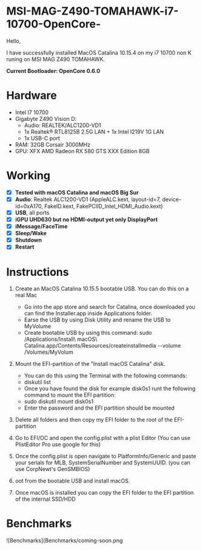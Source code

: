 # MSI-MAG-Z490-TOMAHAWK-i7-10700-OpenCore-

Hello,

I have successfully installed MacOS Catalina 10.15.4 on my i7 10700 non K runing on MSI MAG Z490 TOMAHAWK.

**Current Bootloader: OpenCore 0.6.0**

# Hardware

- Intel I7 10700
- Gigabyte Z490 Vision D:
	- Audio: REALTEK/ALC1200-VD1
	- 1x Realtek® RTL8125B 2.5G LAN + 1x Intel I219V 1G LAN
	- 1x USB-C port
- RAM: 32GB Corsair 3000MHz
- GPU: XFX AMD Radeon RX 580 GTS XXX Edition 8GB

# Working

- [x] **Tested with macOS Catalina and macOS Big Sur**
- [x] **Audio**: Realtek ALC1200-VD1 (AppleALC.kext, layout-id=7, device-id=0xA170, FakeID.kext, FakePCIID_Intel_HDMI_Audio.kext)
- [x] **USB**, all ports
- [x] **iGPU UHD630 but no HDMI-output yet only DisplayPort**
- [x] **iMessage/FaceTime**
- [x] **Sleep/Wake**
- [x] **Shutdown**
- [x] **Restart**

# Instructions

1. Create an MacOS Catalina 10.15.5 bootable USB. You can do this on a real Mac
 	 - Go into the app store and search for Catalina, once downloaded you can find the Installer.app inside Applications folder.
   - Earse the USB by using Disk Utility and rename the USB to MyVolume
   - Create bootable USB by using this command: sudo /Applications/Install\ macOS\ Catalina.app/Contents/Resources/createinstallmedia --volume /Volumes/MyVolum
  
2. Mount the EFI-partition of the "Install macOS Catalina" disk.
   - You can do this using the Terminal with the following commands:
   - diskutil list
   - Once you have found the disk for example disk0s1 runt the following command to mount the EFI partition:
   - sudo diskutil mount disk0s1
   - Enter the password and the EFI partition should be mounted 
   
3. Delete all folders and then copy my EFI folder to the root of the EFI-partition
4. Go to EFI/OC and open the config.plist with a plist Editor (You can use PlistEditor Pro use google for this)
5. Once the config.plist is open navigate to PlatformInfo/Generic and paste your serials for MLB, SystemSerialNumber and SystemUUID. (you can use CorpNewt's GenSMBIOS)
6. oot from the bootable USB and install macOS.
7. Once macOS is installed you can copy the EFI folder to the EFI partition of the internal SSD/HDD

# Benchmarks

![Benchmarks](Benchmarks/coming-soon.png
